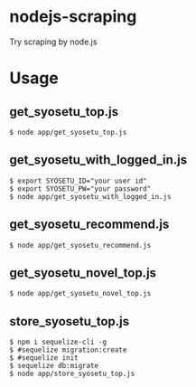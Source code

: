 # nodejs-scraping
Try scraping by node.js

# Usage
## get_syosetu_top.js
```
$ node app/get_syosetu_top.js
```

## get_syosetu_with_logged_in.js
```
$ export SYOSETU_ID="your user id"
$ export SYOSETU_PW="your password"
$ node app/get_syosetu_with_logged_in.js
```

## get_syosetu_recommend.js
```
$ node app/get_syosetu_recommend.js
```

## get_syosetu_novel_top.js
```
$ node app/get_syosetu_novel_top.js
```

## store_syosetu_top.js
```
$ npm i sequelize-cli -g
$ #sequelize migration:create
$ #sequelize init
$ sequelize db:migrate
$ node app/store_syosetu_top.js
```


